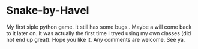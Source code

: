 # Snake-by-Havel
My first siple python game. It still has some bugs.. Maybe a will come back to it later on.
It was actually the first time I tryed using my own classes (did not end up great).
Hope you like it. 
Any comments are welcome.
See ya.
